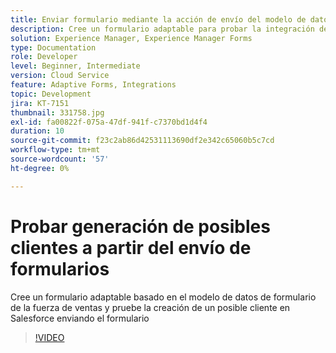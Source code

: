 ```yaml
---
title: Enviar formulario mediante la acción de envío del modelo de datos de formulario
description: Cree un formulario adaptable para probar la integración de Salesforce creando un objeto de posible cliente en el envío del formulario
solution: Experience Manager, Experience Manager Forms
type: Documentation
role: Developer
level: Beginner, Intermediate
version: Cloud Service
feature: Adaptive Forms, Integrations
topic: Development
jira: KT-7151
thumbnail: 331758.jpg
exl-id: fa00822f-075a-47df-941f-c7370bd1d4f4
duration: 10
source-git-commit: f23c2ab86d42531113690df2e342c65060b5c7cd
workflow-type: tm+mt
source-wordcount: '57'
ht-degree: 0%

---
```


# Probar generación de posibles clientes a partir del envío de formularios

Cree un formulario adaptable basado en el modelo de datos de formulario de la fuerza de ventas y pruebe la creación de un posible cliente en Salesforce enviando el formulario

>[!VIDEO](https://video.tv.adobe.com/v/331758?quality=12&learn=on)

